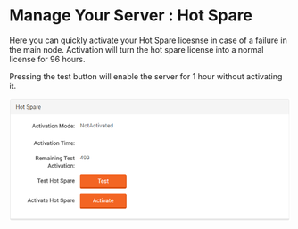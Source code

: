 ﻿# Manage Your Server : Hot Spare

Here you can quickly activate your Hot Spare licesnse in case of a failure in the main node.
Activation will turn the hot spare license into a normal license for 96 hours.

Pressing the test button will enable the server for 1 hour without activating it.

![Figure 1. Manage Your Server. Hot Spare.](images/manage_your_server-hot_spare.png)